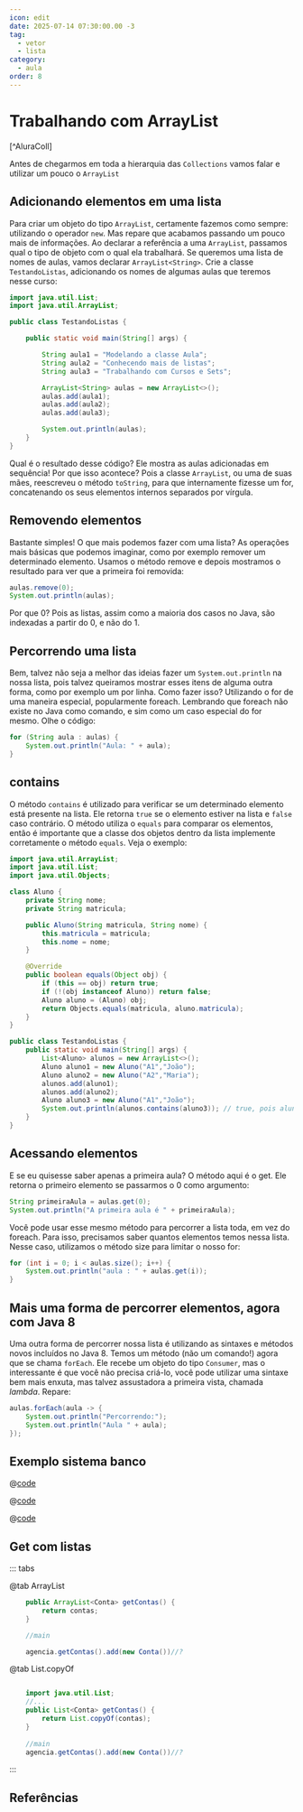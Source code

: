 ```yaml
---
icon: edit
date: 2025-07-14 07:30:00.00 -3
tag:
  - vetor
  - lista
category:
  - aula
order: 8
---
```


# Trabalhando com ArrayList

[^AluraColl]

Antes de chegarmos em toda a hierarquia das  `Collections` vamos falar e utilizar um pouco o `ArrayList`

## Adicionando elementos em uma lista

Para criar um objeto do tipo `ArrayList`, certamente fazemos como sempre: utilizando o operador `new`. Mas repare que acabamos passando um pouco mais de informações. Ao declarar a referência a uma `ArrayList`, passamos qual o tipo de objeto com o qual ela trabalhará. Se queremos uma lista de nomes de aulas, vamos declarar `ArrayList<String>`. Crie a classe `TestandoListas`, adicionando os nomes de algumas aulas que teremos nesse curso:

```java
import java.util.List;
import java.util.ArrayList;

public class TestandoListas {

    public static void main(String[] args) {

        String aula1 = "Modelando a classe Aula";
        String aula2 = "Conhecendo mais de listas";
        String aula3 = "Trabalhando com Cursos e Sets";

        ArrayList<String> aulas = new ArrayList<>();
        aulas.add(aula1);
        aulas.add(aula2);
        aulas.add(aula3);        

        System.out.println(aulas);
    }
}
```

Qual é o resultado desse código? Ele mostra as aulas adicionadas em sequência! Por que isso acontece? Pois a classe `ArrayList`, ou uma de suas mães, reescreveu o método `toString`, para que internamente fizesse um for, concatenando os seus elementos internos separados por vírgula.

## Removendo elementos

Bastante simples! O que mais podemos fazer com uma lista? As operações mais básicas que podemos imaginar, como por exemplo remover um determinado elemento. Usamos o método remove e depois mostramos o resultado para ver que a primeira foi removida:

```java
aulas.remove(0);
System.out.println(aulas);
```

Por que 0? Pois as listas, assim como a maioria dos casos no Java, são indexadas a partir do 0, e não do 1.

## Percorrendo uma lista

Bem, talvez não seja a melhor das ideias fazer um `System.out.println` na nossa lista, pois talvez queiramos mostrar esses itens de alguma outra forma, como por exemplo um por linha. Como fazer isso? Utilizando o for de uma maneira especial, popularmente foreach. Lembrando que foreach não existe no Java como comando, e sim como um caso especial do for mesmo. Olhe o código:

```java
for (String aula : aulas) {
    System.out.println("Aula: " + aula);
}
```

## contains

O método `contains` é utilizado para verificar se um determinado elemento está presente na lista. Ele retorna `true` se o elemento estiver na lista e `false` caso contrário. O método utiliza o `equals` para comparar os elementos, então é importante que a classe dos objetos dentro da lista implemente corretamente o método `equals`. Veja o exemplo:

```java
import java.util.ArrayList;
import java.util.List;  
import java.util.Objects;

class Aluno {
    private String nome;
    private String matricula;

    public Aluno(String matricula, String nome) {
        this.matricula = matricula;
        this.nome = nome;
    }

    @Override
    public boolean equals(Object obj) {
        if (this == obj) return true;
        if (!(obj instanceof Aluno)) return false;
        Aluno aluno = (Aluno) obj;
        return Objects.equals(matricula, aluno.matricula);
    }
}

public class TestandoListas {
    public static void main(String[] args) {
        List<Aluno> alunos = new ArrayList<>();
        Aluno aluno1 = new Aluno("A1","João");
        Aluno aluno2 = new Aluno("A2","Maria");
        alunos.add(aluno1);
        alunos.add(aluno2);
        Aluno aluno3 = new Aluno("A1","João");
        System.out.println(alunos.contains(aluno3)); // true, pois aluno3 é igual a aluno1
    }
}
```

## Acessando elementos

E se eu quisesse saber apenas a primeira aula? O método aqui é o get. Ele retorna o primeiro elemento se passarmos o 0 como argumento:

```java
String primeiraAula = aulas.get(0);
System.out.println("A primeira aula é " + primeiraAula);
```

Você pode usar esse mesmo método para percorrer a lista toda, em vez do foreach. Para isso, precisamos saber quantos elementos temos nessa lista. Nesse caso, utilizamos o método size para limitar o nosso for:
```java
for (int i = 0; i < aulas.size(); i++) {
    System.out.println("aula : " + aulas.get(i));
}
```

## Mais uma forma de percorrer elementos, agora com Java 8

Uma outra forma de percorrer nossa lista é utilizando as sintaxes e métodos novos incluídos no Java 8. Temos um método (não um comando!) agora que se chama `forEach`. Ele recebe um objeto do tipo `Consumer`, mas o interessante é que você não precisa criá-lo, você pode utilizar uma sintaxe bem mais enxuta, mas talvez assustadora a primeira vista, chamada *lambda*. Repare:

```java
aulas.forEach(aula -> {
    System.out.println("Percorrendo:");
    System.out.println("Aula " + aula);
});
```

## Exemplo sistema banco

@[code](./code/listExemploBanco/Conta.java)

@[code](./code/listExemploBanco/Agencia.java)

@[code](./code/listExemploBanco/App.java)

## Get com listas

::: tabs

@tab ArrayList

```java
    public ArrayList<Conta> getContas() {
        return contas;
    }

    //main

    agencia.getContas().add(new Conta())//?
```

@tab List.copyOf

```java

    import java.util.List;
    //...
    public List<Conta> getContas() {
        return List.copyOf(contas);
    }
    
    //main
    agencia.getContas().add(new Conta())//?
```

::: 





## Referências

<!-- @include: ../../includes/bib.md -->